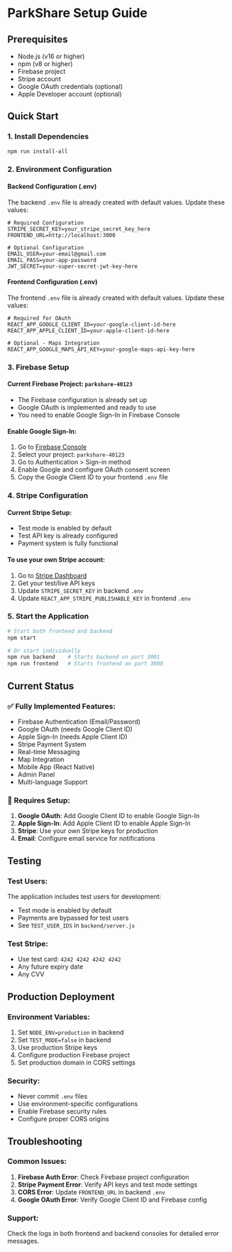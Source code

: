 # ParkShare Setup Guide

## Prerequisites
- Node.js (v16 or higher)
- npm (v8 or higher)
- Firebase project
- Stripe account
- Google OAuth credentials (optional)
- Apple Developer account (optional)

## Quick Start

### 1. Install Dependencies
```bash
npm run install-all
```

### 2. Environment Configuration

#### Backend Configuration (.env)
The backend `.env` file is already created with default values. Update these values:

```env
# Required Configuration
STRIPE_SECRET_KEY=your_stripe_secret_key_here
FRONTEND_URL=http://localhost:3000

# Optional Configuration
EMAIL_USER=your-email@gmail.com
EMAIL_PASS=your-app-password
JWT_SECRET=your-super-secret-jwt-key-here
```

#### Frontend Configuration (.env)
The frontend `.env` file is already created with default values. Update these values:

```env
# Required for OAuth
REACT_APP_GOOGLE_CLIENT_ID=your-google-client-id-here
REACT_APP_APPLE_CLIENT_ID=your-apple-client-id-here

# Optional - Maps Integration
REACT_APP_GOOGLE_MAPS_API_KEY=your-google-maps-api-key-here
```

### 3. Firebase Setup

#### Current Firebase Project: `parkshare-40123`
- The Firebase configuration is already set up
- Google OAuth is implemented and ready to use
- You need to enable Google Sign-In in Firebase Console

#### Enable Google Sign-In:
1. Go to [Firebase Console](https://console.firebase.google.com/)
2. Select your project: `parkshare-40123`
3. Go to Authentication > Sign-in method
4. Enable Google and configure OAuth consent screen
5. Copy the Google Client ID to your frontend `.env` file

### 4. Stripe Configuration

#### Current Stripe Setup:
- Test mode is enabled by default
- Test API key is already configured
- Payment system is fully functional

#### To use your own Stripe account:
1. Go to [Stripe Dashboard](https://dashboard.stripe.com/)
2. Get your test/live API keys
3. Update `STRIPE_SECRET_KEY` in backend `.env`
4. Update `REACT_APP_STRIPE_PUBLISHABLE_KEY` in frontend `.env`

### 5. Start the Application

```bash
# Start both frontend and backend
npm start

# Or start individually
npm run backend    # Starts backend on port 3001
npm run frontend   # Starts frontend on port 3000
```

## Current Status

### ✅ Fully Implemented Features:
- Firebase Authentication (Email/Password)
- Google OAuth (needs Google Client ID)
- Apple Sign-In (needs Apple Client ID)
- Stripe Payment System
- Real-time Messaging
- Map Integration
- Mobile App (React Native)
- Admin Panel
- Multi-language Support

### 🔧 Requires Setup:
1. **Google OAuth**: Add Google Client ID to enable Google Sign-In
2. **Apple Sign-In**: Add Apple Client ID to enable Apple Sign-In
3. **Stripe**: Use your own Stripe keys for production
4. **Email**: Configure email service for notifications

## Testing

### Test Users:
The application includes test users for development:
- Test mode is enabled by default
- Payments are bypassed for test users
- See `TEST_USER_IDS` in `backend/server.js`

### Test Stripe:
- Use test card: `4242 4242 4242 4242`
- Any future expiry date
- Any CVV

## Production Deployment

### Environment Variables:
1. Set `NODE_ENV=production` in backend
2. Set `TEST_MODE=false` in backend
3. Use production Stripe keys
4. Configure production Firebase project
5. Set production domain in CORS settings

### Security:
- Never commit `.env` files
- Use environment-specific configurations
- Enable Firebase security rules
- Configure proper CORS origins

## Troubleshooting

### Common Issues:
1. **Firebase Auth Error**: Check Firebase project configuration
2. **Stripe Payment Error**: Verify API keys and test mode settings
3. **CORS Error**: Update `FRONTEND_URL` in backend `.env`
4. **Google OAuth Error**: Verify Google Client ID and Firebase config

### Support:
Check the logs in both frontend and backend consoles for detailed error messages.